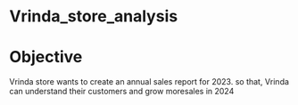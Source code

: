 # Vrinda_store_analysis

# Objective

Vrinda store wants to create an annual sales report for 2023. so that, Vrinda can understand their customers and grow
moresales in 2024
